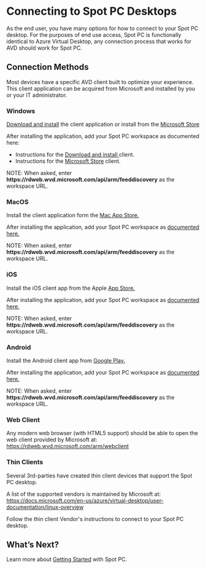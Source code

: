 <meta name="robots" content="noindex">

# Connecting to Spot PC Desktops

As the end user, you have many options for how to connect to your Spot PC desktop. For the purposes of end use access, Spot PC is functionally identical to Azure Virtual Desktop, any connection process that works for AVD should work for Spot PC.

## Connection Methods
Most devices have a specific AVD client built to optimize your experience.  This client application can be acquired from Microsoft and installed by you or your IT administrator.

### Windows

[Download and install](https://docs.microsoft.com/en-us/azure/virtual-desktop/user-documentation/connect-windows-7-10) the client application or install from the [Microsoft Store](https://www.microsoft.com/store/productId/9WZDNCRFJ3PS)

After installing the application, add your Spot PC workspace as documented here:
* Instructions for the [Download and install ](https://docs.microsoft.com/en-us/azure/virtual-desktop/user-documentation/connect-windows-7-10#subscribe-to-a-workspace) client.
* Instructions for the [Microsoft Store](https://docs.microsoft.com/en-us/azure/virtual-desktop/user-documentation/connect-microsoft-store#subscribe-to-a-workspace) client.

NOTE: When asked, enter **https<area>://rdweb.wvd.microsoft.com/api/arm/feeddiscovery** as the workspace URL.

### MacOS
Install the client application form the [Mac App Store.](https://apps.apple.com/app/microsoft-remote-desktop/id1295203466?mt=12)

After installing the application, add your Spot PC workspace as [documented here.](https://docs.microsoft.com/en-us/azure/virtual-desktop/user-documentation/connect-macos#subscribe-to-a-feed)

NOTE: When asked, enter **https<area>://rdweb.wvd.microsoft.com/api/arm/feeddiscovery** as the workspace URL.

### iOS
Install the iOS client app from the Apple [App Store.](https://aka.ms/rdios)

After installing the application, add your Spot PC workspace as [documented here.](https://docs.microsoft.com/en-us/azure/virtual-desktop/user-documentation/connect-ios#subscribe-to-a-feed)

NOTE: When asked, enter **https<area>://rdweb.wvd.microsoft.com/api/arm/feeddiscovery** as the workspace URL.

### Android
Install the Android client app from [Google Play.](https://play.google.com/store/apps/details?id=com.microsoft.rdc.androidx)

After installing the application, add your Spot PC workspace as [documented here.](https://docs.microsoft.com/en-us/azure/virtual-desktop/user-documentation/connect-android#subscribe-to-a-feed)

NOTE: When asked, enter **https<area>://rdweb.wvd.microsoft.com/api/arm/feeddiscovery** as the workspace URL.

### Web Client

Any modern web browser (with HTML5 support) should be able to open the web client provided by Microsoft at: https://rdweb.wvd.microsoft.com/arm/webclient

### Thin Clients
Several 3rd-parties have created thin client devices that support the Spot PC desktop.  

A list of the supported vendors is maintained by Microsoft at: https://docs.microsoft.com/en-us/azure/virtual-desktop/user-documentation/linux-overview

Follow the thin client Vendor's instructions to connect to your Spot PC desktop.

## What’s Next?

Learn more about [Getting Started](spot-pc/getting-started) with Spot PC.
